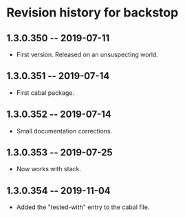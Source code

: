 # Revision history for backstop

## 1.3.0.350 -- 2019-07-11

* First version. Released on an unsuspecting world.

## 1.3.0.351 -- 2019-07-14

* First cabal package.

## 1.3.0.352 -- 2019-07-14

* Small documentation corrections.

## 1.3.0.353 -- 2019-07-25

* Now works with stack.

## 1.3.0.354 -- 2019-11-04

* Added the "tested-with" entry to the cabal file.
